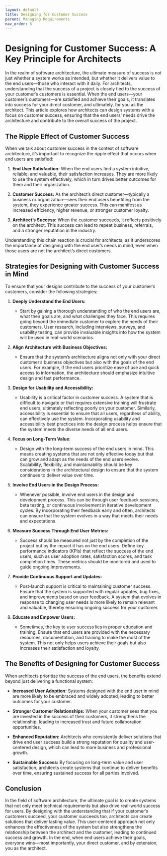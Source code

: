 ```yaml
---
layout: default
title: Designing for Customer Success
parent: Managing Requirements
nav_order: 6
---
```

# Designing for Customer Success: A Key Principle for Architects

In the realm of software architecture, the ultimate measure of success is not just whether a system works as intended, but whether it delivers value to the end users—those who interact with it daily. For architects, understanding that the success of a project is closely tied to the success of your customer’s customers is essential. When the end users—your customer’s customers—are satisfied and achieve their goals, it translates into success for your direct customer, and ultimately, for you as the architect. This article explores how architects can design systems with a focus on customer success, ensuring that the end users’ needs drive the architecture and contribute to the overall success of the project.

## The Ripple Effect of Customer Success

When we talk about customer success in the context of software architecture, it’s important to recognize the ripple effect that occurs when end users are satisfied:

1. **End User Satisfaction:** When the end users find a system intuitive, reliable, and valuable, their satisfaction increases. They are more likely to use the system effectively, which in turn drives better outcomes for them and their organization.

2. **Customer Success:** As the architect’s direct customer—typically a business or organization—sees their end users benefiting from the system, they experience greater success. This can manifest as increased efficiency, higher revenue, or stronger customer loyalty.

3. **Architect’s Success:** When the customer succeeds, it reflects positively on the architect. This success can lead to repeat business, referrals, and a stronger reputation in the industry.

Understanding this chain reaction is crucial for architects, as it underscores the importance of designing with the end user’s needs in mind, even when those users are not the architect’s direct customers.

## Strategies for Designing with Customer Success in Mind

To ensure that your designs contribute to the success of your customer’s customers, consider the following strategies:

1. **Deeply Understand the End Users:**
   - Start by gaining a thorough understanding of who the end users are, what their goals are, and what challenges they face. This requires going beyond the immediate customer to explore the needs of their customers. User research, including interviews, surveys, and usability testing, can provide invaluable insights into how the system will be used in real-world scenarios.

2. **Align Architecture with Business Objectives:**
   - Ensure that the system’s architecture aligns not only with your direct customer’s business objectives but also with the goals of the end users. For example, if the end users prioritize ease of use and quick access to information, the architecture should emphasize intuitive design and fast performance.

3. **Design for Usability and Accessibility:**
   - Usability is a critical factor in customer success. A system that is difficult to navigate or that requires extensive training will frustrate end users, ultimately reflecting poorly on your customer. Similarly, accessibility is essential to ensure that all users, regardless of ability, can effectively use the system. Incorporating usability and accessibility best practices into the design process helps ensure that the system meets the diverse needs of all end users.

4. **Focus on Long-Term Value:**
   - Design with the long-term success of the end users in mind. This means creating systems that are not only effective today but that can grow and adapt as the needs of the end users evolve. Scalability, flexibility, and maintainability should be key considerations in the architectural design to ensure that the system continues to deliver value over time.

5. **Involve End Users in the Design Process:**
   - Whenever possible, involve end users in the design and development process. This can be through user feedback sessions, beta testing, or continuous involvement in iterative development cycles. By incorporating their feedback early and often, architects can ensure that the system evolves in a way that meets their needs and expectations.

6. **Measure Success Through End User Metrics:**
   - Success should be measured not just by the completion of the project but by the impact it has on the end users. Define key performance indicators (KPIs) that reflect the success of the end users, such as user adoption rates, satisfaction scores, and task completion times. These metrics should be monitored and used to guide ongoing improvements.

7. **Provide Continuous Support and Updates:**
   - Post-launch support is critical to maintaining customer success. Ensure that the system is supported with regular updates, bug fixes, and improvements based on user feedback. A system that evolves in response to changing user needs is more likely to remain relevant and valuable, thereby ensuring ongoing success for your customer.

8. **Educate and Empower Users:**
   - Sometimes, the key to user success lies in proper education and training. Ensure that end users are provided with the necessary resources, documentation, and training to make the most of the system. This not only helps users achieve their goals but also increases their satisfaction and loyalty.

## The Benefits of Designing for Customer Success

When architects prioritize the success of the end users, the benefits extend beyond just delivering a functional system:

- **Increased User Adoption:** Systems designed with the end user in mind are more likely to be embraced and widely adopted, leading to better outcomes for your customer.

- **Stronger Customer Relationships:** When your customer sees that you are invested in the success of their customers, it strengthens the relationship, leading to increased trust and future collaboration opportunities.

- **Enhanced Reputation:** Architects who consistently deliver solutions that drive end user success build a strong reputation for quality and user-centered design, which can lead to more business and professional growth.

- **Sustainable Success:** By focusing on long-term value and user satisfaction, architects create systems that continue to deliver benefits over time, ensuring sustained success for all parties involved.

## Conclusion

In the field of software architecture, the ultimate goal is to create systems that not only meet technical requirements but also drive real-world success for users. By designing with the understanding that if your customer’s customers succeed, your customer succeeds too, architects can create solutions that deliver lasting value. This user-centered approach not only enhances the effectiveness of the system but also strengthens the relationship between the architect and the customer, leading to continued success and growth. In the end, when end users achieve their goals, everyone wins—most importantly, your direct customer, and by extension, you as the architect.
